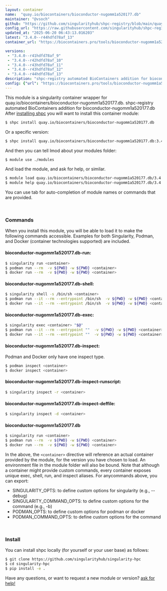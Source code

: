 ```yaml
---
layout: container
name:  "quay.io/biocontainers/bioconductor-nugomm1a520177.db"
maintainer: "@vsoch"
github: "https://github.com/singularityhub/shpc-registry/blob/main/quay.io/biocontainers/bioconductor-nugomm1a520177.db/container.yaml"
config_url: "https://raw.githubusercontent.com/singularityhub/shpc-registry/main/quay.io/biocontainers/bioconductor-nugomm1a520177.db/container.yaml"
updated_at: "2025-06-20 06:43:13.016203"
latest: "3.4.0--r44hdfd78af_13"
container_url: "https://biocontainers.pro/tools/bioconductor-nugomm1a520177.db"

versions:
 - "3.4.0--r41hdfd78af_9"
 - "3.4.0--r42hdfd78af_10"
 - "3.4.0--r43hdfd78af_11"
 - "3.4.0--r43hdfd78af_12"
 - "3.4.0--r44hdfd78af_13"
description: "shpc-registry automated BioContainers addition for bioconductor-nugomm1a520177.db"
config: {"url": "https://biocontainers.pro/tools/bioconductor-nugomm1a520177.db", "maintainer": "@vsoch", "description": "shpc-registry automated BioContainers addition for bioconductor-nugomm1a520177.db", "latest": {"3.4.0--r44hdfd78af_13": "sha256:45a7119e02dfa3f505cc81d090dc66e2a333410861f1992d1bdbdf3be0bf6e8b"}, "tags": {"3.4.0--r41hdfd78af_9": "sha256:6d9d09d0c388e8c905495722da6c023aef0a499a4df4aa8741ec9f28cc36b387", "3.4.0--r42hdfd78af_10": "sha256:7244f080d9c9b3bb685f1a0b2a355116314b83ad36ec9d13ba7c8653ae8bb292", "3.4.0--r43hdfd78af_11": "sha256:d881ba4fd9efb3c35c2f4193c09827488c444ee52fd445b86a19ce946daaae3e", "3.4.0--r43hdfd78af_12": "sha256:5476ed820701c36eb092782da983b671cdd874cdc43883165022577426e44575", "3.4.0--r44hdfd78af_13": "sha256:45a7119e02dfa3f505cc81d090dc66e2a333410861f1992d1bdbdf3be0bf6e8b"}, "docker": "quay.io/biocontainers/bioconductor-nugomm1a520177.db"}
---
```


This module is a singularity container wrapper for quay.io/biocontainers/bioconductor-nugomm1a520177.db.
shpc-registry automated BioContainers addition for bioconductor-nugomm1a520177.db
After [installing shpc](#install) you will want to install this container module:


```bash
$ shpc install quay.io/biocontainers/bioconductor-nugomm1a520177.db
```

Or a specific version:

```bash
$ shpc install quay.io/biocontainers/bioconductor-nugomm1a520177.db:3.4.0--r44hdfd78af_13
```

And then you can tell lmod about your modules folder:

```bash
$ module use ./modules
```

And load the module, and ask for help, or similar.

```bash
$ module load quay.io/biocontainers/bioconductor-nugomm1a520177.db/3.4.0--r44hdfd78af_13
$ module help quay.io/biocontainers/bioconductor-nugomm1a520177.db/3.4.0--r44hdfd78af_13
```

You can use tab for auto-completion of module names or commands that are provided.

<br>

### Commands

When you install this module, you will be able to load it to make the following commands accessible.
Examples for both Singularity, Podman, and Docker (container technologies supported) are included.

#### bioconductor-nugomm1a520177.db-run:

```bash
$ singularity run <container>
$ podman run --rm  -v ${PWD} -w ${PWD} <container>
$ docker run --rm  -v ${PWD} -w ${PWD} <container>
```

#### bioconductor-nugomm1a520177.db-shell:

```bash
$ singularity shell -s /bin/sh <container>
$ podman run --it --rm --entrypoint /bin/sh  -v ${PWD} -w ${PWD} <container>
$ docker run --it --rm --entrypoint /bin/sh  -v ${PWD} -w ${PWD} <container>
```

#### bioconductor-nugomm1a520177.db-exec:

```bash
$ singularity exec <container> "$@"
$ podman run --it --rm --entrypoint ""  -v ${PWD} -w ${PWD} <container> "$@"
$ docker run --it --rm --entrypoint ""  -v ${PWD} -w ${PWD} <container> "$@"
```

#### bioconductor-nugomm1a520177.db-inspect:

Podman and Docker only have one inspect type.

```bash
$ podman inspect <container>
$ docker inspect <container>
```

#### bioconductor-nugomm1a520177.db-inspect-runscript:

```bash
$ singularity inspect -r <container>
```

#### bioconductor-nugomm1a520177.db-inspect-deffile:

```bash
$ singularity inspect -d <container>
```



#### bioconductor-nugomm1a520177.db

```bash
$ singularity run <container>
$ podman run --rm  -v ${PWD} -w ${PWD} <container>
$ docker run --rm  -v ${PWD} -w ${PWD} <container>
```


In the above, the `<container>` directive will reference an actual container provided
by the module, for the version you have chosen to load. An environment file in the
module folder will also be bound. Note that although a container
might provide custom commands, every container exposes unique exec, shell, run, and
inspect aliases. For anycommands above, you can export:

 - SINGULARITY_OPTS: to define custom options for singularity (e.g., --debug)
 - SINGULARITY_COMMAND_OPTS: to define custom options for the command (e.g., -b)
 - PODMAN_OPTS: to define custom options for podman or docker
 - PODMAN_COMMAND_OPTS: to define custom options for the command

<br>

### Install

You can install shpc locally (for yourself or your user base) as follows:

```bash
$ git clone https://github.com/singularityhub/singularity-hpc
$ cd singularity-hpc
$ pip install -e .
```

Have any questions, or want to request a new module or version? [ask for help!](https://github.com/singularityhub/singularity-hpc/issues)